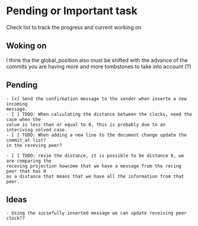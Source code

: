 # Pending or Important task

Check list to track the progress and current working on

## Woking on

I think tha the global_position also must be shifted with the advance of the commits
you are having more and more tombstones to take into account (?)


## Pending

    - [x] Send the confirmation message to the sender when inserte a new incoming
    message.
    - [ ] TODO: When calculating the distance between the clocks, need the case when the
    value is less than or equal to 0, this is probably due to an interiving solved case.
    - [ ] TODO: When adding a new line to the document change update the commit_at list?
    in the receving peer?

    - [ ] TODO: revie the distance, it is possible to be distance 0, we are comparing the
    receving projection howcome that we have a message from the recing peer that has 0
    as a distance that means that we have all the information from that peer.

## Ideas

    - Using the sucsefully inserted message we can update receiving peer clock??
